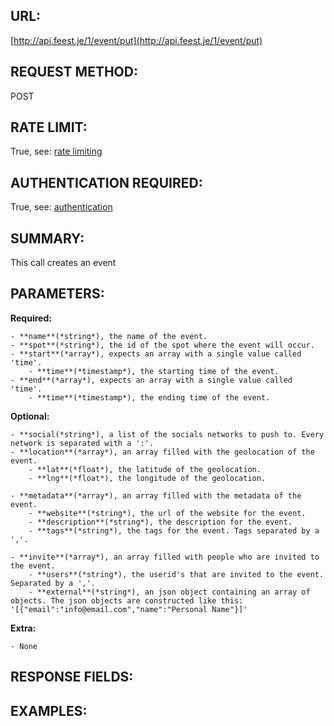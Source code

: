 URL:
----
[http://api.feest.je/1/event/put](http://api.feest.je/1/event/put)

REQUEST METHOD:
---------------
POST

RATE LIMIT:
-----------
True, see: [rate limiting](<link naar ratelimitpagina>)

AUTHENTICATION REQUIRED:
------------------------
True, see: [authentication](<link naar authentication pagina>)

SUMMARY:
--------
This call creates an event

PARAMETERS:
-----------

**Required:**

	- **name**(*string*), the name of the event.
	- **spot**(*string*), the id of the spot where the event will occur.
	- **start**(*array*), expects an array with a single value called 'time'.
		- **time**(*timestamp*), the starting time of the event.
	- **end**(*array*), expects an array with a single value called 'time'.
		- **time**(*timestamp*), the ending time of the event.
		
**Optional:**

	- **social(*string*), a list of the socials networks to push to. Every network is separated with a ':'.
	- **location**(*array*), an array filled with the geolocation of the event.
		- **lat**(*float*), the latitude of the geolocation.
		- **lng**(*float*), the longitude of the geolocation.
		
	- **metadata**(*array*), an array filled with the metadata of the event.
		- **website**(*string*), the url of the website for the event.
		- **description**(*string*), the description for the event.
		- **tags**(*string*), the tags for the event. Tags separated by a ','.
		
	- **invite**(*array*), an array filled with people who are invited to the event.
		- **users**(*string*), the userid's that are invited to the event. Separated by a ','.
		- **external**(*string*), an json object containing an array of objects. The json objects are constructed like this: '[{"email":"info@email.com","name":"Personal Name"}]'

**Extra:**

	- None
	
RESPONSE FIELDS:
----------------




EXAMPLES:
---------
